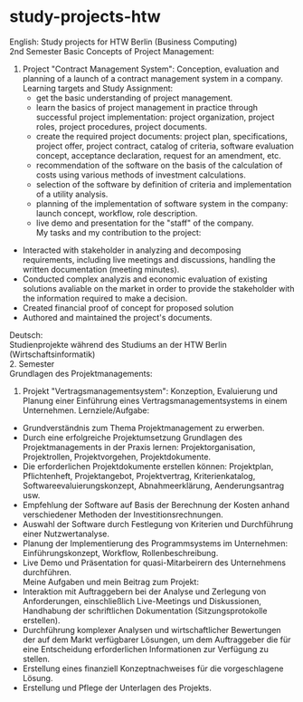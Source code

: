 # study-projects-htw

English:
Study projects for HTW Berlin (Business Computing)  
2nd Semester
Basic Concepts of Project Management: 
1) Project "Contract Management System": Conception, evaluation and planning of a launch of a contract management system in a company.
  Learning targets and Study Assignment:
    - get the basic understanding of project management.
    - learn the basics of project management in practice through successful project implementation: project organization, project roles, project procedures, project documents.
    - create the required project documents: project plan, specifications, project offer, project contract, catalog of criteria, software evaluation concept, acceptance declaration, request for an amendment, etc.
    - recommendation of the software on the basis of the calculation of costs using various methods of investment calculations.
    - selection of the software by definition of criteria and implementation of a utility analysis.
    - planning of the implementation of software system in the company: launch concept, workflow, role description.
    - live demo and presentation for the "staff" of the company.       
  My tasks and my contribution to the project:   
- Interacted with stakeholder in analyzing and decomposing requirements, including live meetings and discussions, handling the written documentation (meeting minutes).
- Conducted complex analyzis and economic evaluation of existing solutions avaliable on the market in order to provide the stakeholder with the information required to make a decision.
- Created financial proof of concept for proposed solution
- Authored and maintained the project's documents.

Deutsch:  
Studienprojekte während des Studiums an der HTW Berlin (Wirtschaftsinformatik)    
2. Semester  
Grundlagen des Projektmanagements:    
1) Projekt "Vertragsmanagementsystem": Konzeption, Evaluierung und Planung einer Einführung eines Vertragsmanagementsystems in einem Unternehmen.
  Lernziele/Aufgabe:  
  - Grundverständnis zum Thema Projektmanagement zu erwerben. 
  - Durch eine erfolgreiche Projektumsetzung Grundlagen des Projektmanagements in der Praxis lernen: Projektorganisation, Projektrollen, Projektvorgehen, Projektdokumente.
  - Die erforderlichen Projektdokumente erstellen können: Projektplan, Pflichtenheft, Projektangebot, Projektvertrag, Kriterienkatalog, Softwareevaluierungskonzept, Abnahmeerklärung, Aenderungsantrag usw.
  - Empfehlung der Software auf Basis der Berechnung der Kosten anhand verschiedener Methoden der Investitionsrechnungen.
  - Auswahl der Software durch Festlegung von Kriterien und Durchführung einer Nutzwertanalyse.
  - Planung der Implementierung des Programmsystems im Unternehmen: Einführungskonzept, Workflow, Rollenbeschreibung.  
  - Live Demo und Präsentation for quasi-Mitarbeirern des Unternehmens durchführen.   
  Meine Aufgaben und mein Beitrag zum Projekt:   
- Interaktion mit Auftraggebern bei der Analyse und Zerlegung von Anforderungen, einschließlich Live-Meetings und Diskussionen, Handhabung der schriftlichen Dokumentation (Sitzungsprotokolle erstellen).
- Durchführung komplexer Analysen und wirtschaftlicher Bewertungen der auf dem Markt verfügbarer Lösungen, um dem Auftraggeber die für eine Entscheidung erforderlichen Informationen zur Verfügung zu stellen.
- Erstellung eines finanziell Konzeptnachweises für die vorgeschlagene Lösung.
- Erstellung und Pflege der Unterlagen des Projekts.
